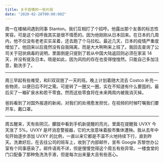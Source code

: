 ```yaml
---
title: 关于疫情的一些片段
date: "2020-02-28T00:00:00Z"
---
```


周一在楼梯间遇到同事 Stanton。我们互相打了个招呼。他露出那个友善的标志性笑容。可是这个招呼我其实是很不情愿的。因为他刚刚从日本回来。在日本的几周内，他不仅没有老老实实呆着，还去跑了个马拉松。最近几天，日本的疫情严重度增加了。他回来以后竟然没有自我隔离，而是大大咧咧来上班了。我回去查询了公司关于冠状病毒的说明，里面倒是只提到了若从中国大陆返回则必须在家呆 14 天，并没有提及日本。晓是如此，因为风险的存在也变得惶惶然。只能自己多加注意，勤洗手了。

---

周三早起有些难受，和El双双翘了一天的班。晚上计划着随大流去 Costco 补充一些物资，以便日后不时之需。可是转了一圈又一圈，实在不知道有什么要囤的。最后买了一箱矿泉水和若干零食。然而这些零食将在未来两周内被我消灭掉。

爸妈看到了对国外报道的新闻，对我们的处境愈发担忧，在视频的时候叮嘱我们要开车，戴口罩。

---

周五醒来，天有些阴沉，朦胧中看到手机新提醒的亮光，里面在提醒我 UVXY 今天涨了 5%。UVXY 是坏消息警报器，它的大涨意味着股市集体遭殃。我从去年中旬开始逐步添加 UVXY 的比例，一直以来它都是不温不火地持续下行，直到昨天。洗漱好后，在去往公司的班车上，收到了内部邮件，宣布 Google 苏黎世办公室有个同事感染了。邮件语焉不详，但是慢慢觉得这个周五有些异常。一楼食堂的门口配备了那种免洗洗手液，但是每次出来量大且有些恶心。
